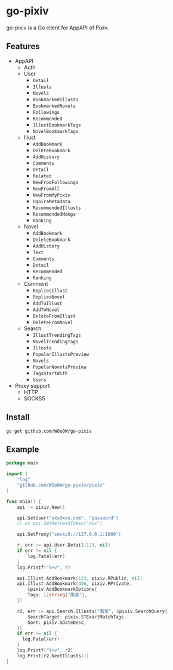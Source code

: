 # go-pixiv

go-pixiv is a Go client for AppAPI of Pixiv.

## Features

* AppAPI
  * Auth
  * User
    * `Detail`
    * `Illusts`
    * `Novels`
    * `BookmarkedIllusts`
    * `BookmarkedNovels`
    * `Followings`
    * `Recommended`
    * `IllustBookmarkTags`
    * `NovelBookmarkTags`
  * Illust
    * `AddBookmark`
    * `DeleteBookmark`
    * `AddHistory`
    * `Comments`
    * `Detail`
    * `Related`
    * `NewFromFollowings`
    * `NewFromAll`
    * `NewFromMyPixiv`
    * `UgoiraMetadata`
    * `RecommendedIllusts`
    * `RecommendedManga`
    * `Ranking`
  * Novel
    * `AddBookmark`
    * `DeleteBookmark`
    * `AddHistory`
    * `Text`
    * `Comments`
    * `Detail`
    * `Recommended`
    * `Ranking`
  * Comment
    * `RepliesIllust`
    * `RepliesNovel`
    * `AddToIllust`
    * `AddToNovel`
    * `DeleteFromIllust`
    * `DeleteFromNovel`
  * Search
    * `IllustTrendingTags`
    * `NovelTrendingTags`
    * `Illusts`
    * `PopularIllustsPreview`
    * `Novels`
    * `PopularNovelsPreview`
    * `TagsStartWith`
    * `Users`
* Proxy support
  * HTTP
  * SOCKS5

## Install

`go get github.com/WOo0W/go-pixiv`

## Example

```go
package main

import (
    "log"
    "github.com/WOo0W/go-pixiv/pixiv"
)

func main() {
    api := pixiv.New()

    api.SetUser("xxx@xxx.com", "password")
    // or api.SetRefreshToken("xxx")

    api.SetProxy("socks5://127.0.0.1:1080")

    r, err := api.User.Detail(123, nil)
    if err != nil {
        log.Fatal(err)
    }
    log.Printf("%+v", r)

    api.Illust.AddBookmark(123, pixiv.RPublic, nil)
    api.Illust.AddBookmark(456, pixiv.RPrivate,
        &pixiv.AddBookmarkOptions{
        Tags: []string{"風景"},
    })

    r2, err := api.Search.Illusts("風景", &pixiv.SearchQuery{
        SearchTarget: pixiv.STExactMatchTags,
        Sort: pixiv.SDateDesc,
    })
    if err != nil {
      log.Fatal(err)
    }
    log.Printf("%+v", r2)
    log.Print(r2.NextIllusts())
}
```
